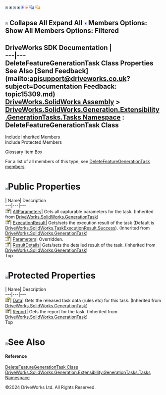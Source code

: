 ![](dotnetimages/collapse.gif) ![](dotnetimages/expand.gif) ![](dotnetimages/collapse.gif) ![](dotnetimages/expand.gif) ![](dotnetimages/drpdown.gif) ![](dotnetimages/drpdown_orange.gif) ![](dotnetimages/copycode.gif) ![](dotnetimages/copycodeHighlight.gif)

![](dotnetimages/collapse.gif) Collapse All Expand All ![](dotnetimages/drpdown.gif) Members Options: Show All  Members Options: Filtered   
---  
DriveWorks SDK Documentation  |   
---|---  
DeleteFeatureGenerationTask Class Properties   
See Also [Send Feedback](mailto:apisupport@driveworks.co.uk?subject=Documentation Feedback: topic15309.md)  
[DriveWorks.SolidWorks Assembly](topic13342.md) > [DriveWorks.SolidWorks.Generation.Extensibility.GenerationTasks.Tasks Namespace](topic15301.md) : DeleteFeatureGenerationTask Class  
---  
  
Include Inherited Members    
Include Protected Members    


Glossary Item Box

For a list of all members of this type, see [DeleteFeatureGenerationTask members](topic15310.md).

# ![](dotnetimages/collapse.gif)Public Properties

| Name| Description  
---|---|---  
![Public Property](dotnetimages/publicProperty.gif)| [AllParameters](topic13687.md)| Gets all capturable parameters for the task. (Inherited from [DriveWorks.SolidWorks.GenerationTask](topic13678.md))  
![Public Property](dotnetimages/publicProperty.gif)| [ExecutionResult](topic13689.md)| Gets/sets the execution result of the task (Default is [DriveWorks.SolidWorks.TaskExecutionResult.Success](topic13454.md)). (Inherited from [DriveWorks.SolidWorks.GenerationTask](topic13678.md))  
![Public Property](dotnetimages/publicProperty.gif)| [Parameters](topic15317.md)| Overridden.   
![Public Property](dotnetimages/publicProperty.gif)| [ResultDetails](topic13692.md)| Gets/sets the detailed result of the task. (Inherited from [DriveWorks.SolidWorks.GenerationTask](topic13678.md))  
Top

# ![](dotnetimages/collapse.gif)Protected Properties

| Name| Description  
---|---|---  
![Protected Property](dotnetimages/protectedProperty.gif)| [Data](topic13688.md)| Gets the released task data (rules etc) for this task. (Inherited from [DriveWorks.SolidWorks.GenerationTask](topic13678.md))  
![Protected Property](dotnetimages/protectedProperty.gif)| [Report](topic13691.md)| Gets the report for the task. (Inherited from [DriveWorks.SolidWorks.GenerationTask](topic13678.md))  
Top

# ![](dotnetimages/collapse.gif)See Also

#### Reference

[DeleteFeatureGenerationTask Class](topic15309.md)   
[DriveWorks.SolidWorks.Generation.Extensibility.GenerationTasks.Tasks Namespace](topic15301.md)

©2024 DriveWorks Ltd. All Rights Reserved.
